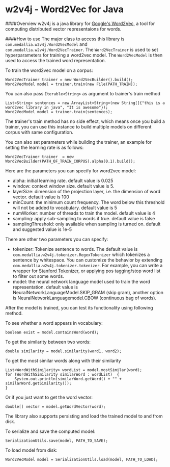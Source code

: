 w2v4j - Word2Vec for Java
======
####Overview
w2v4j is a java library for [Google's Word2Vec](http://code.google.com/p/word2vec/), a tool for computing distributed vector representaions for words.

####How to use
The major class to access this library is `com.medallia.w2v4j.Word2VecModel` and `com.medallia.w2v4j.Word2VecTrainer`. The `Word2VecTrainer` is used to set hyperparameters for training a word2vec model. The `Word2VecModel` is then used to access the trained word representation.

To train the word2vec model on a corpus:

```
Word2VecTrainer trainer = new Word2VecBuilder().build();
Word2VecModel model = trainer.train(new File(PATH_TRAIN));
```

You can also pass `Iterable<String>` as argument to trainer's train method
```
List<String> sentences = new ArrayList<String>(new String[]{"this is a word2vec library in java", "It is awesome"});
Word2VecModel model = trainer.train(sentences);
```

The trainer's train method has no side effect, which means once you build a trainer, you can use this instance to build multiple models on different corpus with same configuration.


You can also set parameters while building the trainer, an example for setting the learning rate is as follows:
```
Word2VecTrainer trainer  = new Word2VecBuilder(PATH_OF_TRAIN_CORPUS).alpha(0.1).build();
```

Here are the parameters you can specify for word2vec model:

- alpha: initial learning rate. default value is 0.025
- window: context window size. default value is 5.
- layerSize: dimension of the projection layer, i.e. the dimension of word vector. default value is 100
- minCount: the minimum count frequency. The word below this threshold will not be added to vocabulary. default value is 5
- numWorker: number of threads to train the model. default value is 4
- sampling: apply sub-sampling to words if true. default value is false
- samplingThreshold: only available when sampling is turned on. default and suggested value is 1e-5


There are other two parameters you can specify:

- tokenizer: Tokenize sentence to words. The default value is `com.medallia.w2v4j.tokenizer.RegexTokenizer` which tokenizes a sentence by whitespace. You can customize the behavior by extending `com.medallia.w2v4j.tokenizer.tokenizer`. For example, you can write a wrapper for [Stanford Tokenizer](http://nlp.stanford.edu/software/tokenizer.shtml), or applying pos tagging/stop word list to filter out some words.
- model: the neural network language model used to train the word representation. default value is NeuralNetworkLanguageModel.SKIP_GRAM (skip gram), another option is NeuralNetworkLanguagemodel.CBOW (continuous bag of words).


After the model is trained, you can test its functionality using following method.

To see whether a word appears in vocabulary:

```
boolean exist = model.containsWord(word);
```

To get the similarity between two words:

```
double similarity = model.similarity(word1, word2);
```

To get the most similar words along with their similarity

```
List<WordWithSimilarity> wordList = model.mostSimilar(word);
for (WordWithSimilarity similarWord : wordList)  {
	System.out.println(similarWord.getWord() + "" + similarWord.getSimilarity());
}
```

Or if you just want to get the word vector:

```
double[] vector = model.getWordVector(word);
```


The library also supports persisting and load the trained model to and from disk.

To serialize and save the computed model:

```
SerializationUtils.save(model, PATH_TO_SAVE);
```

To load model from disk:

```
Word2VecModel model = SerializationUtils.load(model, PATH_TO_LOAD);
```